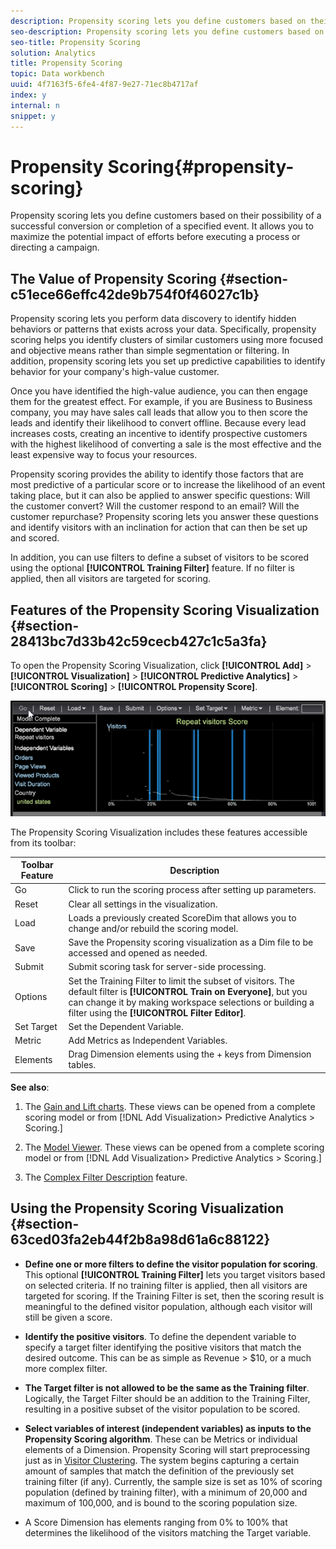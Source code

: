 ```yaml
---
description: Propensity scoring lets you define customers based on their possibility of a successful conversion or completion of a specified event. It allows you to maximize the potential impact of efforts before executing a process or directing a campaign.
seo-description: Propensity scoring lets you define customers based on their possibility of a successful conversion or completion of a specified event. It allows you to maximize the potential impact of efforts before executing a process or directing a campaign.
seo-title: Propensity Scoring
solution: Analytics
title: Propensity Scoring
topic: Data workbench
uuid: 4f7163f5-6fe4-4f87-9e27-71ec8b4717af
index: y
internal: n
snippet: y
---
```


# Propensity Scoring{#propensity-scoring}

Propensity scoring lets you define customers based on their possibility of a successful conversion or completion of a specified event. It allows you to maximize the potential impact of efforts before executing a process or directing a campaign.

## The Value of Propensity Scoring {#section-c51ece66effc42de9b754f0f46027c1b}

Propensity scoring lets you perform data discovery to identify hidden behaviors or patterns that exists across your data. Specifically, propensity scoring helps you identify clusters of similar customers using more focused and objective means rather than simple segmentation or filtering. In addition, propensity scoring lets you set up predictive capabilities to identify behavior for your company's high-value customer.

Once you have identified the high-value audience, you can then engage them for the greatest effect. For example, if you are Business to Business company, you may have sales call leads that allow you to then score the leads and identify their likelihood to convert offline. Because every lead increases costs, creating an incentive to identify prospective customers with the highest likelihood of converting a sale is the most effective and the least expensive way to focus your resources.

Propensity scoring provides the ability to identify those factors that are most predictive of a particular score or to increase the likelihood of an event taking place, but it can also be applied to answer specific questions: Will the customer convert? Will the customer respond to an email? Will the customer repurchase? Propensity scoring lets you answer these questions and identify visitors with an inclination for action that can then be set up and scored.

In addition, you can use filters to define a subset of visitors to be scored using the optional **[!UICONTROL Training Filter]** feature. If no filter is applied, then all visitors are targeted for scoring.

## Features of the Propensity Scoring Visualization {#section-28413bc7d33b42c59cecb427c1c5a3fa}

To open the Propensity Scoring Visualization, click **[!UICONTROL Add]** > **[!UICONTROL Visualization]** > **[!UICONTROL Predictive Analytics]** > **[!UICONTROL Scoring]** > **[!UICONTROL Propensity Score]**.

![](assets/propensity_visualization_GO.png)

The Propensity Scoring Visualization includes these features accessible from its toolbar:  

|  Toolbar Feature  | Description  |
|---|---|
|  Go  | Click to run the scoring process after setting up parameters.  |
|  Reset  | Clear all settings in the visualization.  |
|  Load  | Loads a previously created ScoreDim that allows you to change and/or rebuild the scoring model.  |
|  Save  | Save the Propensity scoring visualization as a Dim file to be accessed and opened as needed.  |
|  Submit  | Submit scoring task for server-side processing.  |
|  Options  |Set the Training Filter to limit the subset of visitors. The default filter is **[!UICONTROL Train on Everyone]**, but you can change it by making workspace selections or building a filter using the **[!UICONTROL Filter Editor]**.  |
|  Set Target  | Set the Dependent Variable.  |
|  Metric  | Add Metrics as Independent Variables.  |
|  Elements  | Drag Dimension elements using the <Ctrl> + <Alt> keys from Dimension tables.  |

**See also**:

1. The [Gain and Lift charts](../../../../home/c-get-started/c-analysis-vis/c-visitor-propensity/c-propensity-gain-lift-chart.md#concept-0d049f6baf534f7fb97f271843ba6c4a). These views can be opened from a complete scoring model or from [!DNL Add Visualization> Predictive Analytics > Scoring.] 

1. The [Model Viewer](../../../../home/c-get-started/c-analysis-vis/c-visitor-propensity/c-propensity-model-viewer.md#concept-d4fdf4b335c04b0ea07e70ab9a7ce9dd). These views can be opened from a complete scoring model or from [!DNL Add Visualization> Predictive Analytics > Scoring.] 

1. The [Complex Filter Description](../../../../home/c-get-started/c-analysis-vis/c-visitor-propensity/c-propensity-complex-filter.md#concept-f9c55e54837f4b5995a00bc950ce5dff) feature.

## Using the Propensity Scoring Visualization {#section-63ced03fa2eb44f2b8a98d61a6c88122}

* **Define one or more filters to define the visitor population for scoring**. This optional **[!UICONTROL Training Filter]** lets you target visitors based on selected criteria. If no training filter is applied, then all visitors are targeted for scoring. If the Training Filter is set, then the scoring result is meaningful to the defined visitor population, although each visitor will still be given a score. 

* **Identify the positive visitors**. To define the dependent variable to specify a target filter identifying the positive visitors that match the desired outcome. This can be as simple as Revenue > $10, or a much more complex filter. 
* **The Target filter is not allowed to be the same as the Training filter**. Logically, the Target Filter should be an addition to the Training Filter, resulting in a positive subset of the visitor population to be scored. 
* **Select variables of interest (independent variables) as inputs to the Propensity Scoring algorithm**. These can be Metrics or individual elements of a Dimension. Propensity Scoring will start preprocessing just as in [Visitor Clustering](../../../../home/c-get-started/c-analysis-vis/c-visitor-cluster/c-visitor-cluster.md#concept-1c2406ef7b284a56a02daa38eaa2e73d). The system begins capturing a certain amount of samples that match the definition of the previously set training filter (if any). Currently, the sample size is set as 10% of scoring population (defined by training filter), with a minimum of 20,000 and maximum of 100,000, and is bound to the scoring population size. 

* A Score Dimension has elements ranging from 0% to 100% that determines the likelihood of the visitors matching the Target variable.

